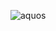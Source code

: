 ![aquos](https://user-images.githubusercontent.com/112859151/207375988-d00e01ec-decf-46e7-8018-a6692c179cbc.png)


